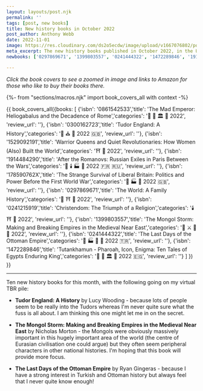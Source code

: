 ```yaml
---
layout: layouts/post.njk
permalink: ''
tags: [post, new books]
title: New history books in October 2022
post_author: Anthony Webb
date: 2022-11-01
image: https://res.cloudinary.com/ds2o5ecdw/image/upload/v1667076802/posts/Oct22_HistoryBooks.png
meta_excerpt: The new history books published in October 2022, in the UK, in hardback? Here they are!
newbooks: ['0297869671', '1399803557', '0241444322', '1472289846', '1914484290', '0300162723']

---
```


_Click the book covers to see a zoomed in image and links to Amazon for those who like to buy their books there._

{%- from "sections/macros.njk" import book_covers_all with context -%}

{{ book_covers_all({books: 
[
{'isbn': '0861542533','title': 'The Mad Emperor: Heliogabalus and the Decadence of Rome','categories': '👑 🚽 🏛️ 🥐 2022', 'review_url': ''},
{'isbn': '0300162723','title': 'Tudor England: A History','categories': '👑 ⛪ 🥐 2022 🇬🇧', 'review_url': ''},
{'isbn': '1529092191','title': 'Warrior Queens and Quiet Revolutionaries: How Women (Also) Built the World','categories': '⛩️ 🍭 2022', 'review_url': ''},
{'isbn': '1914484290','title': 'After the Romanovs: Russian Exiles in Paris Between the Wars','categories': '👑 🕯️ 🏭 🥐 2022 🇫🇷 🇷🇺', 'review_url': ''},
{'isbn': '178590762X','title': 'The Strange Survival of Liberal Britain: Politics and Power Before the First World War','categories': '👑 🏭 🥐 2022 🇬🇧', 'review_url': ''},
{'isbn': '0297869671','title': 'The World: A Family History','categories': '👑 ⛩️ 🍭 2022', 'review_url': ''},
{'isbn': '0241215919','title': 'Christendom: The Triumph of a Religion','categories': '🕯️ ⛩️ 🥐 2022', 'review_url': ''},
{'isbn': '1399803557','title': 'The Mongol Storm: Making and Breaking Empires in the Medieval Near East','categories': '👑 ⚔️ 🏰 🍜 2022', 'review_url': ''},
{'isbn': '0241444322','title': 'The Last Days of the Ottoman Empire','categories': '👑 🏭 🍜 🥐 2022 🇹🇷', 'review_url': ''},
{'isbn': '1472289846','title': 'Tutankhamun - Pharoah, Icon, Enigma: Ten Tales of Egypts Enduring King','categories': '👑 🚽 🏛️ 🍗 2022 🇪🇬', 'review_url': ''}
]
}) }}

---

Ten new history books for this month, with the following going on my virtual TBR pile:

- __Tudor England: A History__ by Lucy Wooding - because lots of people seem to be really into the Tudors whereas I'm never quite sure what the fuss is all about. I am thinking this one might let me in on the secret.

- __The Mongol Storm: Making and Breaking Empires in the Medieval Near East__ by Nicholas Morton - the Mongols were obviously massively important in this hugely important area of the world (the centre of Eurasian civilisation one could argue) but they often seem peripheral characters in other national histories. I'm hoping that this book will provide more focus.

- __The Last Days of the Ottoman Empire__ by Ryan Gingeras - because I have a strong interest in Turkish and Ottoman history but always feel that I never quite know enough!